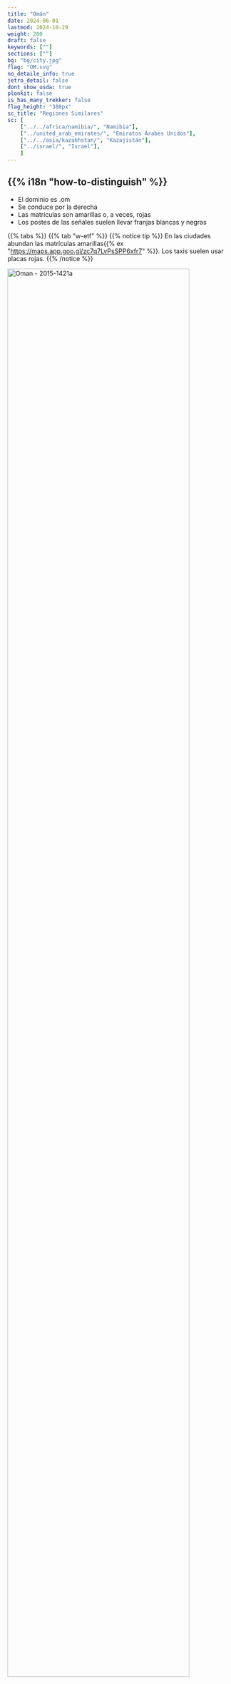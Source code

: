 ```yaml
---
title: "Omán"
date: 2024-06-01
lastmod: 2024-10-29
weight: 200
draft: false
keywords: [""]
sections: [""]
bg: "bg/city.jpg"
flag: "OM.svg"
no_detaile_info: true
jetro_detail: false
dont_show_usda: true
plonkit: false
is_has_many_trekker: false
flag_height: "380px"
sc_title: "Regiones Similares"
sc: [
    ["../../africa/namibia/", "Namibia"],
    ["../united_arab_emirates/", "Emiratos Árabes Unidos"],
    ["../../asia/kazakhstan/", "Kazajistán"],
    ["../israel/", "Israel"],
    ]
---
```


<div class="main-desciption country-description">
    <h2 class="section-title">{{% i18n "how-to-distinguish" %}}</h2>
    <ul class="rule-list">
        <li>El dominio es <span class="quiz">.om</span></li>
        <li>Se conduce por la <span class="quiz">derecha</span></li>
        <li>Las matrículas son <span class="quiz">amarillas</span> o, a veces, rojas</li>
        <li>Los postes de las señales suelen llevar franjas blancas y negras</li>
    </ul>
</div>

{{% tabs %}}
{{% tab "w-etf" %}}
{{% notice tip %}}
En las ciudades abundan las matrículas amarillas{{% ex "https://maps.app.goo.gl/zc7q7LvPsSPP6xfr7" %}}. Los taxis suelen usar placas rojas.
{{% /notice %}}

<div class="googlemap-if no-margin">
<a data-flickr-embed="true" href="https://www.flickr.com/photos/37266013@N00/24300474404/in/photolist-D2mhqC-bcgRdp-dq3MVx-H56Xp-nYQJxr-rrhx1a-9w9J4M-kBs2zz-e17Fek-koMCon-8ap44-qCsCuD-at9CL-6eu64S-9EMLTo-hu4P4U-dBrbaq-9DPViY-n48QJ8-NA77jA-riEEC8-LofQDB-NQaNiw-ei8iSQ-8kRYEu-dCytCa-A7fAZ-7siW3Z-aCirYy-26f6oQB-NG7VUs-AhfpY5-8SXQRk-A7fBH-av2s8U-mKufVn-HoPL2h-r2qt3-fqvDp-oCvoZN-HUjd6Y-7rB5uz-JgSqW3-2bF2kcx-iJFfJs-qndJ5X-HoPRL3-95hQgJ-7JR8wU-n48Z9K" title="Oman - 2015-1421a"><img src="https://live.staticflickr.com/1599/24300474404_178c53ecec_c.jpg" width="90%" alt="Oman - 2015-1421a"/></a><script async src="//embedr.flickr.com/assets/client-code.js" charset="utf-8"></script>
</div>

{{% lb 50 %}}

![](/rule/middle_east/oman/1280px-Oman_license_plate_2001_series.jpg)

Por <a href="//commons.wikimedia.org/wiki/User:Ji-Elle" title="User:Ji-Elle">Ji-Elle</a> - <span class="int-own-work" lang="en">Own work</span>, <a href="https://creativecommons.org/licenses/by-sa/3.0" title="Creative Commons Attribution-Share Alike 3.0">CC BY-SA 3.0</a>, <a href="https://commons.wikimedia.org/w/index.php?curid=12980300">Link</a>

![](/rule/middle_east/oman/1280px-Oman_license_plate_2001_series2.jpg)

Misma fuente
{{% /lb %}}

{{% notice tip %}}
Las señales de dirección suelen ser naranjas y negras{{% ex "https://maps.app.goo.gl/1kjUZmZjbGXY982x8" "https://maps.app.goo.gl/8cQGt2gaPCLyGFyq9" "https://maps.app.goo.gl/gJrUMD4eQsEDUTsk6"  %}}. Los letreros de ruta y distancia son azules. Las franjas blancas y negras en los postes son típicas tanto en Omán como en los {{% goto "../united_arab_emirates/" "EAU" %}}{{% ex "https://maps.app.goo.gl/yvTj1Aq3X9TZt4DV6" %}}.
{{% /notice %}}

<div class="googlemap-if no-margin">
<a data-flickr-embed="true" href="https://www.flickr.com/photos/liquidworld/3267308326/in/photolist-5YHNWb-4tC3XM-bcgLRK-64wLyc-nskKRj-4tG6CJ-4tG5pd-4tG5E3-nKFgKj-4tG68W-ns2WA9-4tC2cv-8Q95jf-5kCn4h-Q1n5QR-Dhnf8L-23QcUbM-aFartF-96Ffnc-ackTYG-96Khm4-29WeimA-ns2wVn-dYoWB2-29ZZR4h-h2NjKe-2ajRD-mFYiX2-96FwiH-9rNJYS-24nturK-LFYxVg-5skabF-fP1zeX-Sauoxo-2bj7q1r-bbmerB-RRqSao-ijARGP-267yBNw-bbmdeT-DTGzgn-2dczqNE-25rCanb-bxBwrK-NMfW4x-oTsiHD-oDg2Wc-3eaYji-28QdBod" title="Road signs"><img src="https://live.staticflickr.com/3515/3267308326_aea5344881_c.jpg" width="90%" alt="Road signs"/></a><script async src="//embedr.flickr.com/assets/client-code.js" charset="utf-8"></script>
</div>

<div class="googlemap-if no-margin">
<img src="/rule/middle_east/oman/sign.png" width="300px">
</div>

{{% notice tip %}}
En las zonas desérticas puede no haber vegetación{{% ex "https://maps.app.goo.gl/AHEuQnx2cuiJ2TY78" "https://maps.app.goo.gl/upvBUcJdsfpTCFCD7" %}}, o aparecer árboles dispersos como estos{{% ex "https://maps.app.goo.gl/oYYah8sjQCg3WzCH7" "https://maps.app.goo.gl/acQfgGShB3i7NJ7YA" %}}.
{{% /notice %}}

<div class="googlemap-if no-margin">
<img src="/rule/middle_east/oman/desert_sand_dry_hot.jpg" width="90%">
</div>

{{% notice tip %}}
Las palmeras datileras se concentran en la costa nordeste{{% ex "https://maps.app.goo.gl/X54rgAF8AzJZpBNw6" "https://maps.app.goo.gl/tStXT4jvFkSnfWyZ7" %}}; existen plantaciones extensas{{% ex "https://maps.app.goo.gl/uMU7TjYAK8kEwyLt8" "https://maps.app.goo.gl/FB4T4vaZDhbQY6Lf8" %}}. El proyecto Million Date Palm impulsó el cultivo en todo el país{{% ref "http://nakheel.om/?page_id=841#:~:text=The%20Million%20Date%20Palm%20Plantation,social%20development%20and%20environmental%20awareness." "Million Date Palm Plantation Project" %}}.
{{% /notice %}}

<div class="googlemap-if no-margin">
<img src="/rule/middle_east/oman/date_palm_date_palm.jpg" width="90%">
</div>


{{% /tab %}}
{{% tab "Empresas" %}}

{{% notice tip %}}
Los carteles de las empresas midstream suelen indicar el destino de los oleoductos{{% ex "https://maps.app.goo.gl/ughCRqbFLYLSS3pN7" "https://maps.app.goo.gl/GeBQwAp26JjqUGfv7" "https://maps.app.goo.gl/Eiq1c38rguUJ1Pnc9" %}}.
{{% /notice %}}

<div class="googlemap-if no-margin">
<img src="oil_pipeline.jpg" width="90%">
</div>

{{% notice tip %}}
Varias compañías energéticas son locales; por ejemplo, Oman Oil Marketing (OOMCO) tiene fuerte presencia{{% ex "https://maps.app.goo.gl/s7FdnSu9YHHPevZT7" "https://maps.app.goo.gl/9QaAFbnjVaJ3QfQG8" %}}.
{{% /notice %}}

<div class="googlemap-if">
<img src="gas_station_oman.jpg" width="90%">
</div>

{{% /tab %}}
{{% tab "Agricultura" %}}

{{% notice tip %}}
La producción agrícola varía por región. Las llanuras costeras del norte cultivan hortalizas{{% ex "https://maps.app.goo.gl/jFJetBiVyZQLd4Yx7" "https://maps.app.goo.gl/AqQJ4pKp387SHWJN7" %}}, mientras que en el interior predominan cultivos forrajeros{{% ex "https://maps.app.goo.gl/7izMDrH6zVFP98n78" "https://maps.app.goo.gl/ZHDMwL4ALeLChqJC9" %}}.
{{% /notice %}}

<div class="googlemap-if no-margin">
<img src="oman_farmland.jpg" width="90%">
</div>

{{% /tab %}}
{{% tab "Montes Hajar" %}}

{{% notice tip %}}
La península de Musandam (exclave de Omán) también cuenta con Street View{{% ex "https://maps.app.goo.gl/GGK8arY4NQQzEYcN6" %}}. Algunas zonas tienen clima mediterráneo con granadas, pero a diferencia de Dhofar casi no hay montes verde intenso.
{{% /notice %}}


<div class="googlemap-if no-margin">
<img src="/rule/middle_east/oman/street_travel_car_mountain.jpg">
</div>
{{% /tab %}}
{{% tab "Montes Dhofar" %}}

{{% notice tip %}}
El sur, alrededor de Salalah, recibe el monzón; las laderas pueden volverse muy verdes{{% ex "https://maps.app.goo.gl/Gn7my7NTW8CYn82s9" "https://maps.app.goo.gl/PTHsoYhK3SkEhubY7" "https://maps.app.goo.gl/7kPEuDQMBn3zTNcT7" %}}.
{{% /notice %}}

<div class="googlemap-if no-margin">
<img src="/rule/middle_east/oman/after_rain_7.jpg" width="90%">
</div>

{{% notice tip %}}
Otras áreas permanecen secas. A diferencia del norte, hay menos acantilados y más piedras sueltas. La ganadería es frecuente: verás vacas{{% ex "https://maps.app.goo.gl/k8dvx7zrFZttexNVA" "https://maps.app.goo.gl/DeBcWG57v8o6u5Mg9" %}}, camellos{{% ex "https://maps.app.goo.gl/Y6sZtGhYQ6uTsYwAA" "https://maps.app.goo.gl/3t8YaWtPYttaBhDz9" %}}, cabras y corrales{{% ex "https://maps.app.goo.gl/qYMgzZRYyusEr6q86" "https://maps.app.goo.gl/BsJL3chHFVzYceCS9" "https://maps.app.goo.gl/83UtbFBEKLVxqBNC9" %}}{{% ref "https://www.koushu.co.jp/wp/wp-content/uploads/News15-3-J.pdf" "Agricultura en Dhofar" %}}.
{{% /notice %}}

<div class="googlemap-if no-margin">
<iframe src="https://www.google.com/maps/embed?pb=!4v1730273303756!6m8!1m7!1syXctSwPh4pA_oczb5pX-rQ!2m2!1d17.25346706477437!2d54.26192620703163!3f250.73052868617418!4f0.6746594409073907!5f1.2689292377002483" width="90%" height="300" style="border:0;" allowfullscreen="" loading="lazy" referrerpolicy="no-referrer-when-downgrade"></iframe>
</div>

{{% /tab %}}
{{% tab "Suelos y Paisajes" %}}

{{% notice tip %}}
Grandes campos de dunas cubren el interior y la parte oriental{{% ref "https://www.researchgate.net/figure/Simple-outline-of-the-main-desert-features-of-the-Wahiba-Sands-of-Oman-and-the-greater_fig1_226526130" "Glennie, Kenneth W., et al. “Geological importance of luminescence dates in Oman and the Emirates: An overview.” Geochronometria 38 (2011): 259-271." %}}. Algunas imágenes provienen de esa referencia.
{{% /notice %}}


<div class="googlemap-if no-margin">
<img src="/rule/middle_east/oman/soilmap.jpg">
</div>
{{% /tab %}}
{{% /tabs  %}}



<div class="main-desciption area-description">
    <h2 class="section-title">{{% i18n "narrow-down-the-city" %}}</h2>
    <ul class="rule-list">
        <li>La isla de Masirah es un enclave costero{{% ex "https://maps.app.goo.gl/jf2fdpMZFmXokmPo9" "https://maps.app.goo.gl/iXHzYPix4rQza3H56" %}}{{% ref "https://en.wikipedia.org/wiki/Dhofar_Governorate" "Dhofar Governorate" %}}</li>
    </ul>
</div>


{{% tabs %}}
{{% tab "Isla de Masirah" %}}

<div class="googlemap-if no-margin">
<p><a href="https://commons.wikimedia.org/wiki/File:Isla_de_Masirah.jpg#/media/File:Isla_de_Masirah.jpg"><img src="https://upload.wikimedia.org/wikipedia/commons/2/28/Isla_de_Masirah.jpg" alt="Isla de Masirah.jpg" width="90%"></a></p>
<p>Por <a href="//commons.wikimedia.org/w/index.php?title=User:ELSIRIDERMOTO&amp;action=edit&amp;redlink=1" class="new" title="User:ELSIRIDERMOTO (page does not exist)">ELSIRIDERMOTO</a> - <span class="int-own-work" lang="en">Own work</span>, <a href="https://creativecommons.org/licenses/by-sa/4.0" title="Creative Commons Attribution-Share Alike 4.0">CC BY-SA 4.0</a>, <a href="https://commons.wikimedia.org/w/index.php?curid=94647403">Link</a></p>
</div>
{{% /tab %}}
{{% /tabs  %}}
